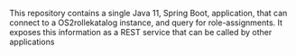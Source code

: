This repository contains a single Java 11, Spring Boot, application, that can connect to a OS2rollekatalog instance, and query for role-assignments.
It exposes this information as a REST service that can be called by other applications

